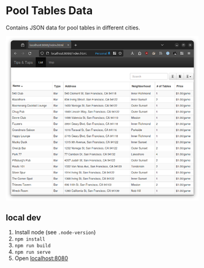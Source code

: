 # Pool Tables Data
Contains JSON data for pool tables in different cities.

![Home page](screenshot.png)

## local dev

1. Install node (see `.node-version`)
1. `npm install`
1. `npm run build`
1. `npm run serve`
1. Open [localhost:8080](http://localhost:8080)
